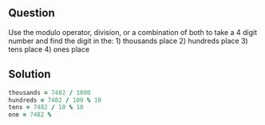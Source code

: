 
## Question

Use the modulo operator, division, or a combination of both to take a 4 digit number and find the digit in the: 1) thousands place 2) hundreds place 3) tens place 4) ones place

## Solution

```ruby
thousands = 7482 / 1000  
hundreds = 7482 / 100 % 10  
tens = 7482 / 10 % 10  
one = 7482 % 
```